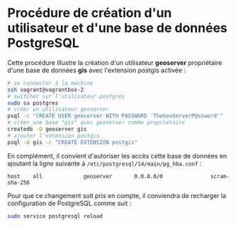 # Procédure de création d'un utilisateur et d'une base de données PostgreSQL

Cette procédure illustre la création d'un utilisateur **geoserver** propriétaire d'une base de données **gis** avec l'extension postgis activée :

```bash
# se connecter à la machine
ssh vagrant@vagrantbox-2
# switcher sur l'utilisateur postgres
sudo su postgres
# créer un utilisateur geoserver
psql -c "CREATE USER geoserver WITH PASSWORD 'TheGeoServerP@ssword'"
# créer une base "gis" avec geoserver comme propriétaire
createdb -O geoserver gis
# ajouter l'extension postgis
psql -d gis -c "CREATE EXTENSION postgis"
```

En complément, il convient d'autoriser les accès cette base de données en ajoutant la ligne suivante à `/etc/postgresql/14/main/pg_hba.conf` :

```
host    all             geoserver       0.0.0.0/0               scram-sha-256
```

Pour que ce changement soit pris en compte, il conviendra de recharger la configuration de PostgreSQL comme suit :

```bash
sudo service postgresql reload
```

